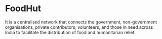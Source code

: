 # FoodHut
It is a centralised network that connects the government, non-government organisations, private contributors, volunteers, and those in need across India to facilitate the distribution of food and humanitarian relief.
